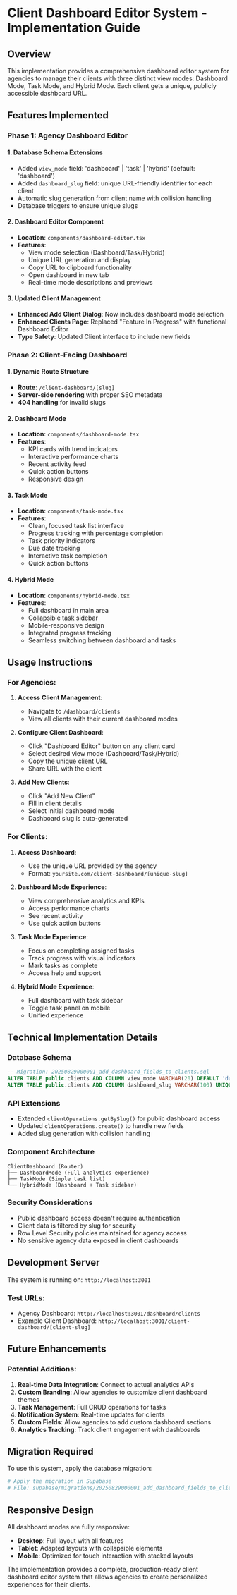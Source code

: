 # Client Dashboard Editor System - Implementation Guide

## Overview
This implementation provides a comprehensive dashboard editor system for agencies to manage their clients with three distinct view modes: Dashboard Mode, Task Mode, and Hybrid Mode. Each client gets a unique, publicly accessible dashboard URL.

## Features Implemented

### Phase 1: Agency Dashboard Editor

#### 1. Database Schema Extensions
- Added `view_mode` field: 'dashboard' | 'task' | 'hybrid' (default: 'dashboard')
- Added `dashboard_slug` field: unique URL-friendly identifier for each client
- Automatic slug generation from client name with collision handling
- Database triggers to ensure unique slugs

#### 2. Dashboard Editor Component
- **Location**: `components/dashboard-editor.tsx`
- **Features**:
  - View mode selection (Dashboard/Task/Hybrid)
  - Unique URL generation and display
  - Copy URL to clipboard functionality
  - Open dashboard in new tab
  - Real-time mode descriptions and previews

#### 3. Updated Client Management
- **Enhanced Add Client Dialog**: Now includes dashboard mode selection
- **Enhanced Clients Page**: Replaced "Feature In Progress" with functional Dashboard Editor
- **Type Safety**: Updated Client interface to include new fields

### Phase 2: Client-Facing Dashboard

#### 1. Dynamic Route Structure
- **Route**: `/client-dashboard/[slug]`
- **Server-side rendering** with proper SEO metadata
- **404 handling** for invalid slugs

#### 2. Dashboard Mode
- **Location**: `components/dashboard-mode.tsx`
- **Features**:
  - KPI cards with trend indicators
  - Interactive performance charts
  - Recent activity feed
  - Quick action buttons
  - Responsive design

#### 3. Task Mode
- **Location**: `components/task-mode.tsx`
- **Features**:
  - Clean, focused task list interface
  - Progress tracking with percentage completion
  - Task priority indicators
  - Due date tracking
  - Interactive task completion
  - Quick action buttons

#### 4. Hybrid Mode
- **Location**: `components/hybrid-mode.tsx`
- **Features**:
  - Full dashboard in main area
  - Collapsible task sidebar
  - Mobile-responsive design
  - Integrated progress tracking
  - Seamless switching between dashboard and tasks

## Usage Instructions

### For Agencies:

1. **Access Client Management**:
   - Navigate to `/dashboard/clients`
   - View all clients with their current dashboard modes

2. **Configure Client Dashboard**:
   - Click "Dashboard Editor" button on any client card
   - Select desired view mode (Dashboard/Task/Hybrid)
   - Copy the unique client URL
   - Share URL with the client

3. **Add New Clients**:
   - Click "Add New Client"
   - Fill in client details
   - Select initial dashboard mode
   - Dashboard slug is auto-generated

### For Clients:

1. **Access Dashboard**:
   - Use the unique URL provided by the agency
   - Format: `yoursite.com/client-dashboard/[unique-slug]`

2. **Dashboard Mode Experience**:
   - View comprehensive analytics and KPIs
   - Access performance charts
   - See recent activity
   - Use quick action buttons

3. **Task Mode Experience**:
   - Focus on completing assigned tasks
   - Track progress with visual indicators
   - Mark tasks as complete
   - Access help and support

4. **Hybrid Mode Experience**:
   - Full dashboard with task sidebar
   - Toggle task panel on mobile
   - Unified experience

## Technical Implementation Details

### Database Schema
```sql
-- Migration: 20250829000001_add_dashboard_fields_to_clients.sql
ALTER TABLE public.clients ADD COLUMN view_mode VARCHAR(20) DEFAULT 'dashboard';
ALTER TABLE public.clients ADD COLUMN dashboard_slug VARCHAR(100) UNIQUE;
```

### API Extensions
- Extended `clientOperations.getBySlug()` for public dashboard access
- Updated `clientOperations.create()` to handle new fields
- Added slug generation with collision handling

### Component Architecture
```
ClientDashboard (Router)
├── DashboardMode (Full analytics experience)
├── TaskMode (Simple task list)
└── HybridMode (Dashboard + Task sidebar)
```

### Security Considerations
- Public dashboard access doesn't require authentication
- Client data is filtered by slug for security
- Row Level Security policies maintained for agency access
- No sensitive agency data exposed in client dashboards

## Development Server

The system is running on: `http://localhost:3001`

### Test URLs:
- Agency Dashboard: `http://localhost:3001/dashboard/clients`
- Example Client Dashboard: `http://localhost:3001/client-dashboard/[client-slug]`

## Future Enhancements

### Potential Additions:
1. **Real-time Data Integration**: Connect to actual analytics APIs
2. **Custom Branding**: Allow agencies to customize client dashboard themes
3. **Task Management**: Full CRUD operations for tasks
4. **Notification System**: Real-time updates for clients
5. **Custom Fields**: Allow agencies to add custom dashboard sections
6. **Analytics Tracking**: Track client engagement with dashboards

## Migration Required

To use this system, apply the database migration:
```bash
# Apply the migration in Supabase
# File: supabase/migrations/20250829000001_add_dashboard_fields_to_clients.sql
```

## Responsive Design

All dashboard modes are fully responsive:
- **Desktop**: Full layout with all features
- **Tablet**: Adapted layouts with collapsible elements
- **Mobile**: Optimized for touch interaction with stacked layouts

The implementation provides a complete, production-ready client dashboard editor system that allows agencies to create personalized experiences for their clients.